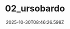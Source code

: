 ---
title: "02_ursobardo"
description: ""
image: "/uploads/photos/1761813986591-02_ursobardo.webp"
thumbnail: "/uploads/photos/1761813986591-02_ursobardo-thumb.webp"
width: 5285
height: 3523
featured: false
date: 2025-10-30T08:46:26.598Z
order: 0
---